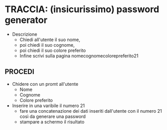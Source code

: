 # TRACCIA: (insicurissimo) password generator

- Descrizione
    - Chiedi all'utente il suo nome,
    - poi chiedi il suo cognome,
    - poi chiedi il suo colore preferito
    - Infine scrivi sulla pagina nomecognomecolorepreferito21


## PROCEDI

- Chidere con un promt all'utente
    - Nome
    - Cognome
    - Colore preferito
- Inserire in una varibile il numero 21
    - fare una concatenazione dei dati inseriti dall'utente con il  numero 21 così da generare una password
    - stampare a schermo il risultato